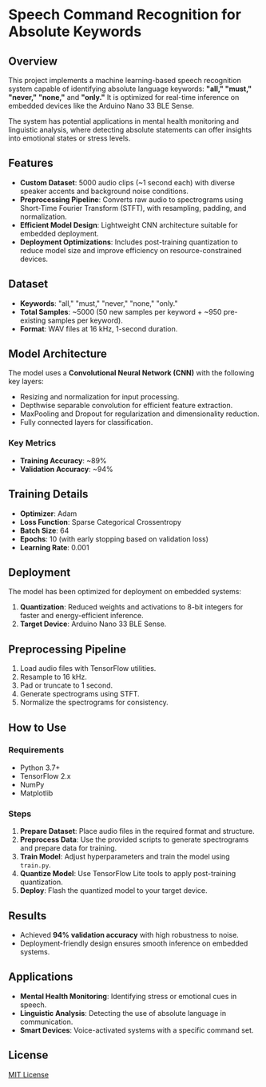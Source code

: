 # Speech Command Recognition for Absolute Keywords

## Overview
This project implements a machine learning-based speech recognition system capable of identifying absolute language keywords: **"all," "must," "never," "none,"** and **"only."** It is optimized for real-time inference on embedded devices like the Arduino Nano 33 BLE Sense.

The system has potential applications in mental health monitoring and linguistic analysis, where detecting absolute statements can offer insights into emotional states or stress levels.

## Features
- **Custom Dataset**: 5000 audio clips (~1 second each) with diverse speaker accents and background noise conditions.  
- **Preprocessing Pipeline**: Converts raw audio to spectrograms using Short-Time Fourier Transform (STFT), with resampling, padding, and normalization.  
- **Efficient Model Design**: Lightweight CNN architecture suitable for embedded deployment.  
- **Deployment Optimizations**: Includes post-training quantization to reduce model size and improve efficiency on resource-constrained devices.  

## Dataset
- **Keywords**: "all," "must," "never," "none," "only."  
- **Total Samples**: ~5000 (50 new samples per keyword + ~950 pre-existing samples per keyword).  
- **Format**: WAV files at 16 kHz, 1-second duration.  

## Model Architecture
The model uses a **Convolutional Neural Network (CNN)** with the following key layers:
- Resizing and normalization for input processing.
- Depthwise separable convolution for efficient feature extraction.
- MaxPooling and Dropout for regularization and dimensionality reduction.
- Fully connected layers for classification.

### Key Metrics
- **Training Accuracy**: ~89%  
- **Validation Accuracy**: ~94%  

## Training Details
- **Optimizer**: Adam  
- **Loss Function**: Sparse Categorical Crossentropy  
- **Batch Size**: 64  
- **Epochs**: 10 (with early stopping based on validation loss)  
- **Learning Rate**: 0.001  

## Deployment
The model has been optimized for deployment on embedded systems:
1. **Quantization**: Reduced weights and activations to 8-bit integers for faster and energy-efficient inference.
2. **Target Device**: Arduino Nano 33 BLE Sense.

## Preprocessing Pipeline
1. Load audio files with TensorFlow utilities.  
2. Resample to 16 kHz.  
3. Pad or truncate to 1 second.  
4. Generate spectrograms using STFT.  
5. Normalize the spectrograms for consistency.  

## How to Use
### Requirements
- Python 3.7+  
- TensorFlow 2.x  
- NumPy  
- Matplotlib  

### Steps
1. **Prepare Dataset**: Place audio files in the required format and structure.  
2. **Preprocess Data**: Use the provided scripts to generate spectrograms and prepare data for training.  
3. **Train Model**: Adjust hyperparameters and train the model using `train.py`.  
4. **Quantize Model**: Use TensorFlow Lite tools to apply post-training quantization.  
5. **Deploy**: Flash the quantized model to your target device.  

## Results
- Achieved **94% validation accuracy** with high robustness to noise.
- Deployment-friendly design ensures smooth inference on embedded systems.

## Applications
- **Mental Health Monitoring**: Identifying stress or emotional cues in speech.  
- **Linguistic Analysis**: Detecting the use of absolute language in communication.  
- **Smart Devices**: Voice-activated systems with a specific command set.  

## License
[MIT License](LICENSE)

